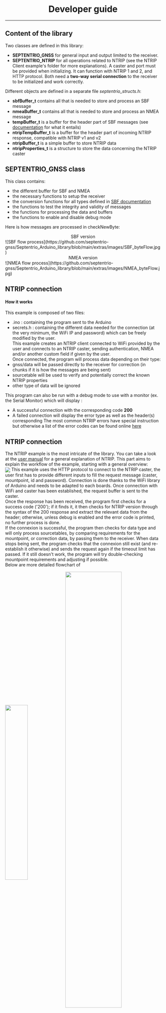 # <center> Developer guide 
---
## Content of the library

Two classes are defined in this library:
* **SEPTENTRIO_GNSS** for general input and output limited to the receiver. 
* **SEPTENTRIO_NTRIP** for all operations related to NTRIP (see the NTRIP Client example's folder for more explanations). A caster and port must be provided when initializing. It can function with NTRIP 1 and 2, and HTTP protocol.
Both need a **two-way serial connection** to the receiver to be initialized and work correctly. 

Different objects are defined in a separate file *septentrio_structs.h*:
* **sbfBuffer_t** contains all that is needed to store and process an SBF message
* **nmeaBuffer_t** contains all that is needed to store and process an NMEA message
* **tempBuffer_t** is a buffer for the header part of SBF messages (see [documentation](TODO) for what it entails)
* **ntripTempBuffer_t** is a buffer for the header part of incoming NTRIP response, compatible with NTRIP v1 and v2
* **ntripBuffer_t** is a simple buffer to store NTRIP data
* **ntripProperties_t** is a structure to store the data concerning the NTRIP caster 

## SEPTENTRIO_GNSS class

This class contains:
* the different buffer for SBF and NMEA 
* the necessary functions to setup the receiver
* the conversion functions for all types defined in [SBF documentation](TODO)
* the functions to test the integrity and validity of messages
* the functions for processing the data and buffers
* the functions to enable and disable debug mode

Here is how messages are processed in checkNewByte:
<center> SBF version </center>
![SBF flow process](https://github.com/septentrio-gnss/Septentrio_Arduino_library/blob/main/extras/images/SBF_byteFlow.jpg)
<center> NMEA version </center>
![NMEA flow process](https://github.com/septentrio-gnss/Septentrio_Arduino_library/blob/main/extras/images/NMEA_byteFlow.jpg)

## NTRIP connection
#### How it works
This example is composed of two files:
* .ino : containing the program sent to the Arduino
* secrets.h : containing the different data needed for the connection (at the very minimum, the WiFi IP and password) which can be freely modified by the user.  
This example creates an NTRIP client connected to WiFi provided by the user and connects to an NTRIP caster, sending authentication, NMEA and/or another custom field if given by the user.  
Once connected, the program will process data depending on their type:
* gnss/data will be passed directly to the receiver for correction (in chunks if it is how the messages are being sent)
* sourcetable will be used to verify and potentially correct the known NTRIP properties
* other type of data will be ignored 

This program can also be run with a debug mode to use with a monitor (ex. the Serial Monitor) which will display : 
* A successful connection with the corresponding code **200**
* A failed connection will display the error type as well as the header(s) corresponding
The most common NTRIP errors have special instruction but otherwise a list of the error codes can be found online [here](https://receiverhelp.trimble.com/r750-gnss/ioConfig.html)

## NTRIP connection

The NTRIP example is the most intricate of the library. You can take a look at the [user manual](https://github.com/septentrio-gnss/Septentrio_Arduino_library/blob/main/extras/ressources/user_manual.md) for a general explanation of NTRIP. This part aims to explain the workflow of the example, starting with a general overview:<br>
<img align=center src="https://github.com/septentrio-gnss/Septentrio_Arduino_library/blob/main/extras/images/ntrip_general_workflow_portrait.jpg"/> 
This example uses the HTTP protocol to connect to the NTRIP caster, the user first has to provide different inputs to fill the request message (caster, mountpoint, id and password). Connection is done thanks to the WiFi library of Arduino and needs to be adapted to each boards. Once connection with WiFi and caster has been established, the request buffer is sent to the caster.\
Once the response has been received, the program first checks for a success code ('200'); if it finds it, it then checks for NTRIP version through the syntax of the 200 response and extract the relevant data from the header; otherwise, unless debug is enabled and the error code is printed, no further process is done.\
If the connexion is successful, the program then checks for data type and will only process sourcetables, by comparing requirements for the mountpoint, or correction data, by passing them to the receiver.
When data stops being sent, the program checks that the connexion still exist (and re-establish it otherwise) and sends the request again if the timeout limit has passed. If it still doesn't work, the program will try double-checking mountpoint requirements and adjusting if possible. \
Below are more detailed flowchart of 
<br clear="left"/>
<p>
<img align=center src="https://github.com/septentrio-gnss/Septentrio_Arduino_library/blob/main/extras/images/ntrip_header_processing_portrait.jpg" width="38%" height="38%"/>
<img align=center src="https://github.com/septentrio-gnss/Septentrio_Arduino_library/blob/main/extras/images/ntrip_content_processing_portrait.jpg" width="60%" height="60%"/>
</p>

